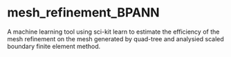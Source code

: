 # mesh_refinement_BPANN
A machine learning tool using sci-kit learn to estimate the efficiency of the mesh refinement on the mesh generated by quad-tree and analysied scaled boundary finite element method.
